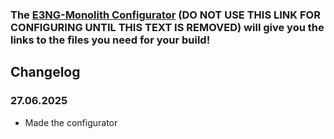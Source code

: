 ### The [E3NG-Monolith Configurator](https://docs.google.com/spreadsheets/d/1D8WqKp-7N43TXyPmcDp5rAgj3pNO3tcqlk9iRl9xlik/edit?usp=sharing) (DO NOT USE THIS LINK FOR CONFIGURING UNTIL THIS TEXT IS REMOVED) will give you the links to the files you need for your build!

## Changelog

### 27.06.2025

- Made the configurator
